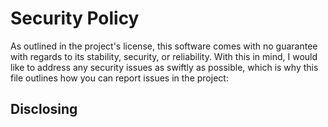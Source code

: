 # Security Policy

As outlined in the project's license, this software comes with no guarantee with regards to its stability, security, or reliability.
With this in mind, I would like to address any security issues as swiftly as possible, which is why this file outlines how you can report issues in the project:

## Disclosing
